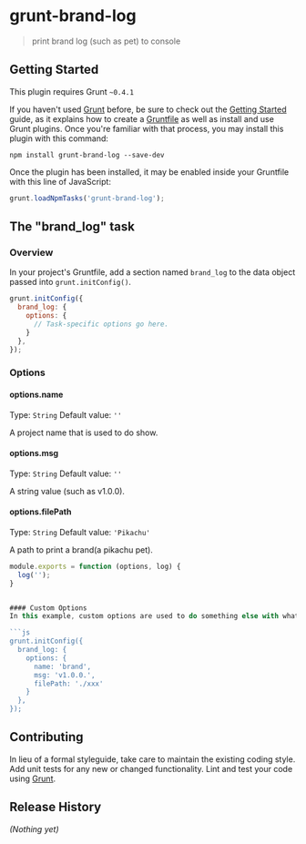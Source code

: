 # grunt-brand-log

> print brand log (such as pet) to console

## Getting Started
This plugin requires Grunt `~0.4.1`

If you haven't used [Grunt](http://gruntjs.com/) before, be sure to check out the [Getting Started](http://gruntjs.com/getting-started) guide, as it explains how to create a [Gruntfile](http://gruntjs.com/sample-gruntfile) as well as install and use Grunt plugins. Once you're familiar with that process, you may install this plugin with this command:

```shell
npm install grunt-brand-log --save-dev
```

Once the plugin has been installed, it may be enabled inside your Gruntfile with this line of JavaScript:

```js
grunt.loadNpmTasks('grunt-brand-log');
```

## The "brand_log" task

### Overview
In your project's Gruntfile, add a section named `brand_log` to the data object passed into `grunt.initConfig()`.

```js
grunt.initConfig({
  brand_log: {
    options: {
      // Task-specific options go here.
    }
  },
});
```

### Options

#### options.name
Type: `String`
Default value: `''`

A project name that is used to do show.

#### options.msg
Type: `String`
Default value: `''`

A string value (such as v1.0.0).

#### options.filePath
Type: `String`
Default value: `'Pikachu'`

A path to print a brand(a pikachu pet).

```js
module.exports = function (options, log) {
  log('');
}


#### Custom Options
In this example, custom options are used to do something else with whatever else.

```js
grunt.initConfig({
  brand_log: {
    options: {
      name: 'brand',
      msg: 'v1.0.0.',
      filePath: './xxx' 
    }
  },
});
```

## Contributing
In lieu of a formal styleguide, take care to maintain the existing coding style. Add unit tests for any new or changed functionality. Lint and test your code using [Grunt](http://gruntjs.com/).

## Release History
_(Nothing yet)_
